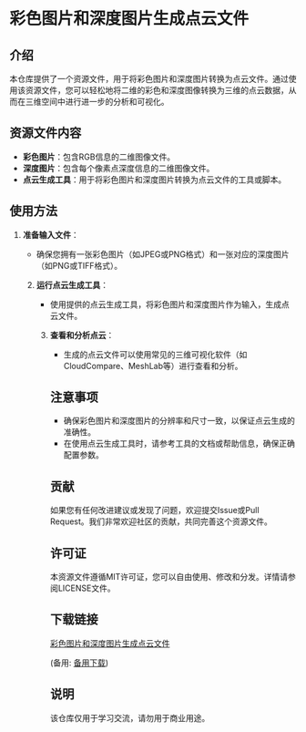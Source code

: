 # 彩色图片和深度图片生成点云文件

## 介绍

本仓库提供了一个资源文件，用于将彩色图片和深度图片转换为点云文件。通过使用该资源文件，您可以轻松地将二维的彩色和深度图像转换为三维的点云数据，从而在三维空间中进行进一步的分析和可视化。

## 资源文件内容

- **彩色图片**：包含RGB信息的二维图像文件。
- **深度图片**：包含每个像素点深度信息的二维图像文件。
- **点云生成工具**：用于将彩色图片和深度图片转换为点云文件的工具或脚本。

## 使用方法

1. **准备输入文件**：
   - 确保您拥有一张彩色图片（如JPEG或PNG格式）和一张对应的深度图片（如PNG或TIFF格式）。

   2. **运行点云生成工具**：
      - 使用提供的点云生成工具，将彩色图片和深度图片作为输入，生成点云文件。

      3. **查看和分析点云**：
         - 生成的点云文件可以使用常见的三维可视化软件（如CloudCompare、MeshLab等）进行查看和分析。

         ## 注意事项

         - 确保彩色图片和深度图片的分辨率和尺寸一致，以保证点云生成的准确性。
         - 在使用点云生成工具时，请参考工具的文档或帮助信息，确保正确配置参数。

         ## 贡献

         如果您有任何改进建议或发现了问题，欢迎提交Issue或Pull Request。我们非常欢迎社区的贡献，共同完善这个资源文件。

         ## 许可证

         本资源文件遵循MIT许可证，您可以自由使用、修改和分发。详情请参阅LICENSE文件。

         ## 下载链接
         [彩色图片和深度图片生成点云文件](https://pan.quark.cn/s/3df689ed8933) 

         (备用: [备用下载](https://pan.baidu.com/s/1fX7Gg_uFCfx_GIDhVXISXg?pwd=1234))

         ## 说明

         该仓库仅用于学习交流，请勿用于商业用途。
